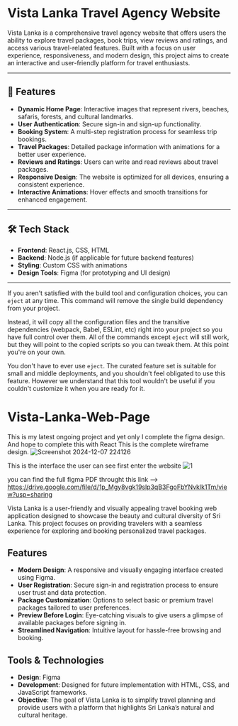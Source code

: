 
# Vista Lanka Travel Agency Website

Vista Lanka is a comprehensive travel agency website that offers users the ability to explore travel packages, book trips, view reviews and ratings, and access various travel-related features. Built with a focus on user experience, responsiveness, and modern design, this project aims to create an interactive and user-friendly platform for travel enthusiasts.

---

## 🚀 Features

- **Dynamic Home Page**: Interactive images that represent rivers, beaches, safaris, forests, and cultural landmarks.
- **User Authentication**: Secure sign-in and sign-up functionality.
- **Booking System**: A multi-step registration process for seamless trip bookings.
- **Travel Packages**: Detailed package information with animations for a better user experience.
- **Reviews and Ratings**: Users can write and read reviews about travel packages.
- **Responsive Design**: The website is optimized for all devices, ensuring a consistent experience.
- **Interactive Animations**: Hover effects and smooth transitions for enhanced engagement.

---

## 🛠️ Tech Stack

- **Frontend**: React.js, CSS, HTML
- **Backend**: Node.js (if applicable for future backend features)
- **Styling**: Custom CSS with animations
- **Design Tools**: Figma (for prototyping and UI design)

---

If you aren't satisfied with the build tool and configuration choices, you can `eject` at any time. This command will remove the single build dependency from your project.

Instead, it will copy all the configuration files and the transitive dependencies (webpack, Babel, ESLint, etc) right into your project so you have full control over them. All of the commands except `eject` will still work, but they will point to the copied scripts so you can tweak them. At this point you're on your own.

You don't have to ever use `eject`. The curated feature set is suitable for small and middle deployments, and you shouldn't feel obligated to use this feature. However we understand that this tool wouldn't be useful if you couldn't customize it when you are ready for it.


# Vista-Lanka-Web-Page
This is my latest ongoing project and yet only I complete the figma design. And hope to complete this with React
This is the complete wireframe design.
![Screenshot 2024-12-07 224126](https://github.com/user-attachments/assets/865f3f09-e5b9-4a4d-b5d2-ebbc7993d2f2)

This is the interface the user can see first enter the website
![1](https://github.com/user-attachments/assets/4d6dee07-9857-4225-8a44-546445f6fa5f) 

you can find the full figma PDF throught this link --> https://drive.google.com/file/d/1p_Mgy8vgk19slp3qB3FgoFbYNvklk1Tm/view?usp=sharing

Vista Lanka is a user-friendly and visually appealing travel booking web application designed to showcase the beauty and cultural diversity of Sri Lanka. 
This project focuses on providing travelers with a seamless experience for exploring and booking personalized travel packages.

## Features
- **Modern Design**: A responsive and visually engaging interface created using Figma.
- **User Registration**: Secure sign-in and registration process to ensure user trust and data protection.
- **Package Customization**: Options to select basic or premium travel packages tailored to user preferences.
- **Preview Before Login**: Eye-catching visuals to give users a glimpse of available packages before signing in.
- **Streamlined Navigation**: Intuitive layout for hassle-free browsing and booking.

## Tools & Technologies
- **Design**: Figma
- **Development**: Designed for future implementation with HTML, CSS, and JavaScript frameworks.
- **Objective**: The goal of Vista Lanka is to simplify travel planning and provide users with a platform that highlights Sri Lanka’s natural and cultural heritage.

